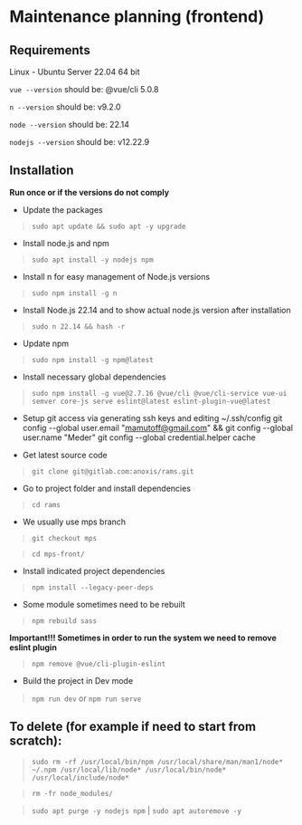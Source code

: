 # Maintenance planning (frontend)

## Requirements
Linux - Ubuntu Server 22.04 64 bit

`vue --version`
should be: @vue/cli 5.0.8

`n --version`
should be: v9.2.0

`node --version`
should be: 22.14

`nodejs --version`
should be: v12.22.9

## Installation
**Run once or if the versions do not comply**

- Update the packages
>   `sudo apt update && sudo apt -y upgrade`

- Install node.js and npm
>   `sudo apt install -y nodejs npm`

- Install n for easy management of Node.js versions
>   `sudo npm install -g n`

- Install Node.js 22.14 and to show actual node.js version after installation
>   `sudo n 22.14 && hash -r`

- Update npm
>   `sudo npm install -g npm@latest`

- Install necessary global dependencies
>   `sudo npm install -g vue@2.7.16 @vue/cli @vue/cli-service vue-ui semver core-js serve eslint@latest eslint-plugin-vue@latest`

- Setup git access via generating ssh keys and editing ~/.ssh/config
git config --global user.email "mamutoff@gmail.com" && git config --global user.name "Meder"
git config --global credential.helper cache

- Get latest source code
>   `git clone git@gitlab.com:anoxis/rams.git`

- Go to project folder and install dependencies
>   `cd rams`

- We usually use mps branch
>   `git checkout mps`

>   `cd mps-front/`

- Install indicated project dependencies
>   `npm install --legacy-peer-deps`

- Some module sometimes need to be rebuilt
>   `npm rebuild sass`

**Important!!! Sometimes in order to run the system we need to remove eslint plugin**
>   `npm remove @vue/cli-plugin-eslint`

- Build the project in Dev mode 
>   `npm run dev` or `npm run serve`

## To delete (for example if need to start from scratch):
>   `sudo rm -rf /usr/local/bin/npm /usr/local/share/man/man1/node* ~/.npm /usr/local/lib/node* /usr/local/bin/node* /usr/local/include/node*`

>   `rm -fr node_modules/`

>   `sudo apt purge -y nodejs npm`
|
>   `sudo apt autoremove -y`
